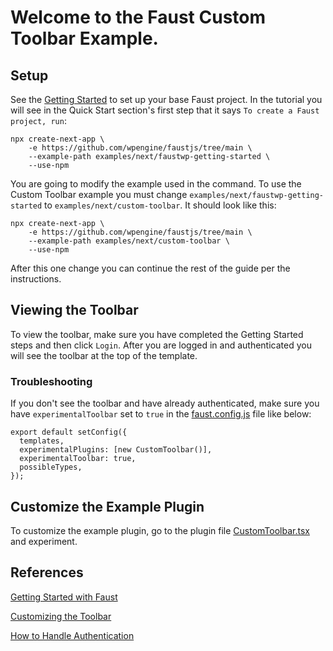 # Welcome to the Faust Custom Toolbar Example.

## Setup

See the [Getting Started](https://faustjs.org/tutorial/get-started-with-faust) to set up your base Faust project. In the tutorial you will see in the Quick Start section's first step that it says `To create a Faust project, run`:

```
npx create-next-app \
    -e https://github.com/wpengine/faustjs/tree/main \
    --example-path examples/next/faustwp-getting-started \
    --use-npm
```

You are going to modify the example used in the command. To use the Custom Toolbar example you must change `examples/next/faustwp-getting-started` to `examples/next/custom-toolbar`. It should look like this:

```
npx create-next-app \
    -e https://github.com/wpengine/faustjs/tree/main \
    --example-path examples/next/custom-toolbar \
    --use-npm
```

After this one change you can continue the rest of the guide per the instructions.

## Viewing the Toolbar

To view the toolbar, make sure you have completed the Getting Started steps and then click `Login`. After you are logged in and authenticated you will see the toolbar at the top of the template.

### Troubleshooting

If you don't see the toolbar and have already authenticated, make sure you have `experimentalToolbar` set to `true` in the [faust.config.js](./faust.config.js) file like below:

```
export default setConfig({
  templates,
  experimentalPlugins: [new CustomToolbar()],
  experimentalToolbar: true,
  possibleTypes,
});
```

## Customize the Example Plugin

To customize the example plugin, go to the plugin file [CustomToolbar.tsx](./plugins/CustomToolbar.tsx) and experiment.

## References

[Getting Started with Faust](https://faustjs.org/tutorial/get-started-with-faust)

[Customizing the Toolbar](https://faustjs.org/guide/how-to-customize-the-toolbar)

[How to Handle Authentication](https://faustjs.org/guide/how-to-handle-authentication)
